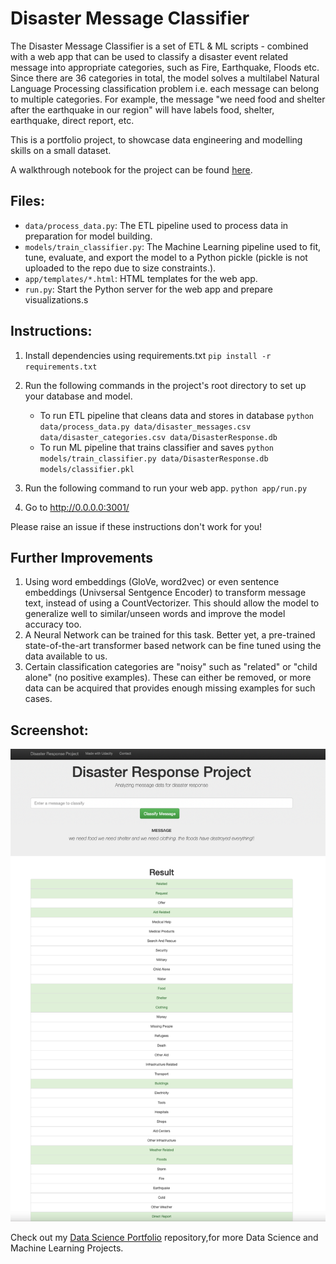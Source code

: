 # Disaster Message Classifier

The Disaster Message Classifier is a set of ETL & ML scripts - combined with a web app that can be used to classify a disaster event related message into appropriate categories, such as Fire, Earthquake, Floods etc. Since there are 36 categories in total, the model solves a multilabel Natural Language Processing classification problem i.e. each message can belong to multiple categories. For example, the message "we need food and shelter after the earthquake in our region" will have labels food, shelter, earthquake, direct report, etc.

This is a portfolio project, to showcase data engineering and modelling skills on a small dataset.

A walkthrough notebook for the project can be found [here](https://github.com/Amitesh7668/Disaster-Message-Classifier/blob/main/notebook/walkthrough.ipynb).

## Files:
- `data/process_data.py`: The ETL pipeline used to process data in preparation for model building.
- `models/train_classifier.py`: The Machine Learning pipeline used to fit, tune, evaluate, and export the model to a Python pickle (pickle is not uploaded to the repo due to size constraints.).
- `app/templates/*.html`: HTML templates for the web app.
- `run.py`: Start the Python server for the web app and prepare visualizations.s

## Instructions:

1. Install dependencies using requirements.txt
    `pip install -r requirements.txt`

2. Run the following commands in the project's root directory to set up your database and model.

    - To run ETL pipeline that cleans data and stores in database
        `python data/process_data.py data/disaster_messages.csv data/disaster_categories.csv data/DisasterResponse.db`
    - To run ML pipeline that trains classifier and saves
        `python models/train_classifier.py data/DisasterResponse.db models/classifier.pkl`

3. Run the following command to run your web app.
    `python app/run.py`

4. Go to http://0.0.0.0:3001/

Please raise an issue if these instructions don't work for you!

## Further Improvements

1. Using word embeddings (GloVe, word2vec) or even sentence embeddings (Univsersal Sentgence Encoder) to transform message text, instead of using a CountVectorizer. This should allow the model to generalize well to similar/unseen words and improve the model accuracy too.
2. A Neural Network can be trained for this task. Better yet, a pre-trained state-of-the-art transformer based network can be fine tuned using the data available to us. 
3. Certain classification categories are "noisy" such as "related" or "child alone" (no positive examples). These can either be removed, or more data can be acquired that provides enough missing examples for such cases.


## Screenshot:

![Classified Message](screenshots/message_classification_result.png)


Check out my [Data Science Portfolio](https://github.com/Amitesh7668/Data-Science-Portfolio) repository,for more Data Science and Machine Learning Projects.
